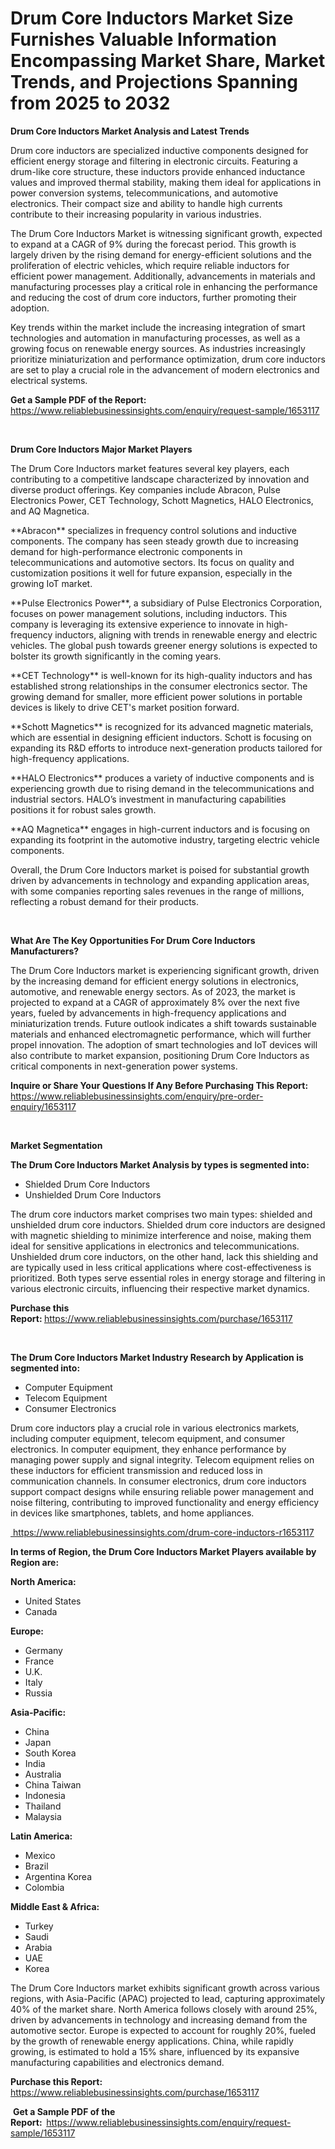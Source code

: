 <p><h1>Drum Core Inductors Market Size Furnishes Valuable Information Encompassing Market Share, Market Trends, and Projections Spanning from 2025 to 2032</h1></p><p><strong>Drum Core Inductors Market Analysis and Latest Trends</strong></p>
<p><p>Drum core inductors are specialized inductive components designed for efficient energy storage and filtering in electronic circuits. Featuring a drum-like core structure, these inductors provide enhanced inductance values and improved thermal stability, making them ideal for applications in power conversion systems, telecommunications, and automotive electronics. Their compact size and ability to handle high currents contribute to their increasing popularity in various industries.</p><p>The Drum Core Inductors Market is witnessing significant growth, expected to expand at a CAGR of 9% during the forecast period. This growth is largely driven by the rising demand for energy-efficient solutions and the proliferation of electric vehicles, which require reliable inductors for efficient power management. Additionally, advancements in materials and manufacturing processes play a critical role in enhancing the performance and reducing the cost of drum core inductors, further promoting their adoption.</p><p>Key trends within the market include the increasing integration of smart technologies and automation in manufacturing processes, as well as a growing focus on renewable energy sources. As industries increasingly prioritize miniaturization and performance optimization, drum core inductors are set to play a crucial role in the advancement of modern electronics and electrical systems.</p></p>
<p><strong>Get a Sample PDF of the Report:&nbsp;</strong> <a href="https://www.reliablebusinessinsights.com/enquiry/request-sample/1653117?utm_campaign=1121&utm_medium=2&utm_source=Github&utm_content=ia&utm_term=16042025&utm_id=drum-core-inductors">https://www.reliablebusinessinsights.com/enquiry/request-sample/1653117</a></p>
<p>&nbsp;</p>
<p><strong>Drum Core Inductors Major Market Players</strong></p>
<p><p>The Drum Core Inductors market features several key players, each contributing to a competitive landscape characterized by innovation and diverse product offerings. Key companies include Abracon, Pulse Electronics Power, CET Technology, Schott Magnetics, HALO Electronics, and AQ Magnetica.</p><p>**Abracon** specializes in frequency control solutions and inductive components. The company has seen steady growth due to increasing demand for high-performance electronic components in telecommunications and automotive sectors. Its focus on quality and customization positions it well for future expansion, especially in the growing IoT market.</p><p>**Pulse Electronics Power**, a subsidiary of Pulse Electronics Corporation, focuses on power management solutions, including inductors. This company is leveraging its extensive experience to innovate in high-frequency inductors, aligning with trends in renewable energy and electric vehicles. The global push towards greener energy solutions is expected to bolster its growth significantly in the coming years.</p><p>**CET Technology** is well-known for its high-quality inductors and has established strong relationships in the consumer electronics sector. The growing demand for smaller, more efficient power solutions in portable devices is likely to drive CET's market position forward.</p><p>**Schott Magnetics** is recognized for its advanced magnetic materials, which are essential in designing efficient inductors. Schott is focusing on expanding its R&D efforts to introduce next-generation products tailored for high-frequency applications.</p><p>**HALO Electronics** produces a variety of inductive components and is experiencing growth due to rising demand in the telecommunications and industrial sectors. HALO’s investment in manufacturing capabilities positions it for robust sales growth.</p><p>**AQ Magnetica** engages in high-current inductors and is focusing on expanding its footprint in the automotive industry, targeting electric vehicle components.</p><p>Overall, the Drum Core Inductors market is poised for substantial growth driven by advancements in technology and expanding application areas, with some companies reporting sales revenues in the range of millions, reflecting a robust demand for their products.</p></p>
<p>&nbsp;</p>
<p><strong>What Are The Key Opportunities For Drum Core Inductors Manufacturers?</strong></p>
<p><p>The Drum Core Inductors market is experiencing significant growth, driven by the increasing demand for efficient energy solutions in electronics, automotive, and renewable energy sectors. As of 2023, the market is projected to expand at a CAGR of approximately 8% over the next five years, fueled by advancements in high-frequency applications and miniaturization trends. Future outlook indicates a shift towards sustainable materials and enhanced electromagnetic performance, which will further propel innovation. The adoption of smart technologies and IoT devices will also contribute to market expansion, positioning Drum Core Inductors as critical components in next-generation power systems.</p></p>
<p><strong>Inquire or Share Your Questions If Any Before Purchasing This Report:</strong> <a href="https://www.reliablebusinessinsights.com/enquiry/pre-order-enquiry/1653117?utm_campaign=1121&utm_medium=2&utm_source=Github&utm_content=ia&utm_term=16042025&utm_id=drum-core-inductors">https://www.reliablebusinessinsights.com/enquiry/pre-order-enquiry/1653117</a></p>
<p>&nbsp;</p>
<p><strong>Market Segmentation</strong></p>
<p><strong>The Drum Core Inductors Market Analysis by types is segmented into:</strong></p>
<p><ul><li>Shielded Drum Core Inductors</li><li>Unshielded Drum Core Inductors</li></ul></p>
<p><p>The drum core inductors market comprises two main types: shielded and unshielded drum core inductors. Shielded drum core inductors are designed with magnetic shielding to minimize interference and noise, making them ideal for sensitive applications in electronics and telecommunications. Unshielded drum core inductors, on the other hand, lack this shielding and are typically used in less critical applications where cost-effectiveness is prioritized. Both types serve essential roles in energy storage and filtering in various electronic circuits, influencing their respective market dynamics.</p></p>
<p><strong>Purchase this Report:&nbsp;</strong><a href="https://www.reliablebusinessinsights.com/purchase/1653117?utm_campaign=1121&utm_medium=2&utm_source=Github&utm_content=ia&utm_term=16042025&utm_id=drum-core-inductors">https://www.reliablebusinessinsights.com/purchase/1653117</a></p>
<p>&nbsp;</p>
<p><strong>The Drum Core Inductors Market Industry Research by Application is segmented into:</strong></p>
<p><ul><li>Computer Equipment</li><li>Telecom Equipment</li><li>Consumer Electronics</li></ul></p>
<p><p>Drum core inductors play a crucial role in various electronics markets, including computer equipment, telecom equipment, and consumer electronics. In computer equipment, they enhance performance by managing power supply and signal integrity. Telecom equipment relies on these inductors for efficient transmission and reduced loss in communication channels. In consumer electronics, drum core inductors support compact designs while ensuring reliable power management and noise filtering, contributing to improved functionality and energy efficiency in devices like smartphones, tablets, and home appliances.</p></p>
<p><a href="https://www.reliablebusinessinsights.com/drum-core-inductors-r1653117?utm_campaign=1121&utm_medium=2&utm_source=Github&utm_content=ia&utm_term=16042025&utm_id=drum-core-inductors">&nbsp;https://www.reliablebusinessinsights.com/drum-core-inductors-r1653117</a></p>
<p><strong>In terms of Region, the Drum Core Inductors Market Players available by Region are:</strong></p>
<p>
    <p> <strong> North America: </strong>
        <ul>
            <li>United States</li>
            <li>Canada</li>
        </ul>
        </p> 
    <p> <strong> Europe: </strong>
        <ul>
            <li>Germany</li>
            <li>France</li>
            <li>U.K.</li>
            <li>Italy</li>
            <li>Russia</li>
        </ul>
        </p> 
    <p> <strong> Asia-Pacific: </strong>
        <ul>
            <li>China</li>
            <li>Japan</li>
            <li>South Korea</li>
            <li>India</li>
            <li>Australia</li>
            <li>China Taiwan</li>
            <li>Indonesia</li>
            <li>Thailand</li>
            <li>Malaysia</li>
        </ul>
        </p> 
    <p> <strong> Latin America: </strong>
        <ul>
            <li>Mexico</li>
            <li>Brazil</li>
            <li>Argentina Korea</li>
            <li>Colombia</li>
        </ul>
        </p> 
    <p> <strong> Middle East & Africa: </strong>
        <ul>
            <li>Turkey</li>
            <li>Saudi</li>
            <li>Arabia</li>
            <li>UAE</li>
            <li>Korea</li>
        </ul>
    </p>
    </p>
<p><p>The Drum Core Inductors market exhibits significant growth across various regions, with Asia-Pacific (APAC) projected to lead, capturing approximately 40% of the market share. North America follows closely with around 25%, driven by advancements in technology and increasing demand from the automotive sector. Europe is expected to account for roughly 20%, fueled by the growth of renewable energy applications. China, while rapidly growing, is estimated to hold a 15% share, influenced by its expansive manufacturing capabilities and electronics demand.</p></p>
<p><strong>Purchase this Report: </strong><a href="https://www.reliablebusinessinsights.com/purchase/1653117?utm_campaign=1121&utm_medium=2&utm_source=Github&utm_content=ia&utm_term=16042025&utm_id=drum-core-inductors">https://www.reliablebusinessinsights.com/purchase/1653117</a></p>
<p>&nbsp;<strong>Get a Sample PDF of the Report:&nbsp;&nbsp;</strong><a href="https://www.reliablebusinessinsights.com/enquiry/request-sample/1653117?utm_campaign=1121&utm_medium=2&utm_source=Github&utm_content=ia&utm_term=16042025&utm_id=drum-core-inductors">https://www.reliablebusinessinsights.com/enquiry/request-sample/1653117</a></p>
<p><strong></strong></p>
<p><p></p><p></p><p></p></p>